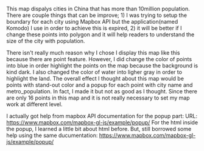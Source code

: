 

This map dispalys cities in China that has more than 10million population. There are couple things that can be improve; 1) I was trying to
setup the boundary for each city using Mapbox API but the application(named Komodo) I use in order to achieve this is expired, 2) it will be better if I change these points into polygon and it will help readers to understand the size of the city with population.

There isn't really much reason why I chose I display this map like this because there are point feature. However, I did change the color
of points into blue in order highlight the points on the map because the background is kind dark. I also changed the color of water into ligher gray in order to highlight the land. The overall effect I thought about this map would be points with stand-out color and a popup for each point with city name and metro_population. In fact, I made it but not as good as I thought. Since there are only 16 points in this map and it is not really necessary to set my map work at different level. 

I actually got help from mapbox API documentation for the popup part: URL: https://www.mapbox.com/mapbox-gl-js/example/popup/
For the html inside the popup, I learned a little bit about html before. But, still borrowed some help using the same ducumentation: https://www.mapbox.com/mapbox-gl-js/example/popup/


